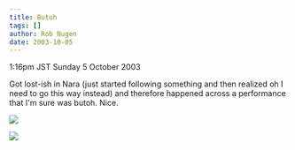 ```yaml
---
title: Butoh
tags: []
author: Rob Nugen
date: 2003-10-05
---
```


<p class=date>1:16pm JST Sunday 5 October 2003</p>

<p>Got lost-ish in Nara (just started following something and then
realized oh I need to go this way instead) and therefore happened
across a performance that I'm sure was butoh.  Nice.</p>

<p><a
href="/images/travel/japan2003-2004/005_janette-trip/janette_trip-Images/40.jpg"><img
src="/images/travel/japan2003-2004/005_janette-trip/janette_trip-Thumbnails/40.jpg"
border=0></a></p>

<p><a
href="/images/travel/japan2003-2004/005_janette-trip/janette_trip-Images/44.jpg"><img
src="/images/travel/japan2003-2004/005_janette-trip/janette_trip-Thumbnails/44.jpg"
border=0></a></p>

